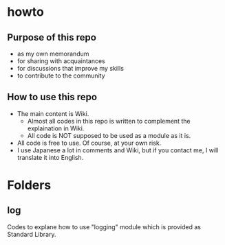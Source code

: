 # howto
## Purpose of this repo
- as my own memorandum
- for sharing with acquaintances
- for discussions that improve my skills
- to contribute to the community

## How to use this repo
- The main content is Wiki.
  - Almost all codes in this repo is written to complement the explaination in Wiki.
  - All code is NOT supposed to be used as a module as it is.
- All code is free to use. Of course, at your own risk.
- I use Japanese a lot in comments and Wiki, but if you contact me, I will translate it into English.

# Folders
## log
Codes to explane how to use "logging" module which is provided as Standard Library.
